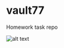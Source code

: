 # vault77

Homework task repo

![alt text](https://store-images.s-microsoft.com/image/apps.54891.67080588120027755.4bd5992f-572a-4300-ae6d-7a9974f83901.59c75f79-8d0d-439e-aafd-a9eb16be8139?mode=scale&q=90&h=1080&w=1920&format=jpg)
